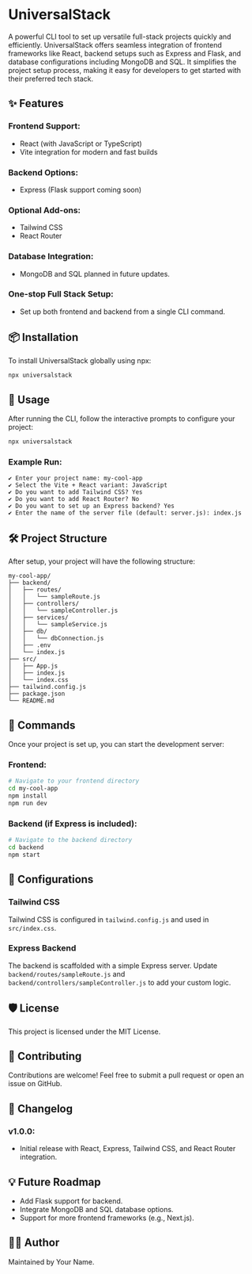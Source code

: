 # UniversalStack

A powerful CLI tool to set up versatile full-stack projects quickly and efficiently. UniversalStack offers seamless integration of frontend frameworks like React, backend setups such as Express and Flask, and database configurations including MongoDB and SQL. It simplifies the project setup process, making it easy for developers to get started with their preferred tech stack.

## ✨ Features

### Frontend Support:
- React (with JavaScript or TypeScript)
- Vite integration for modern and fast builds

### Backend Options:
- Express (Flask support coming soon)

### Optional Add-ons:
- Tailwind CSS
- React Router

### Database Integration:
- MongoDB and SQL planned in future updates.

### One-stop Full Stack Setup:
- Set up both frontend and backend from a single CLI command.

## 📦 Installation

To install UniversalStack globally using npx:

```bash
npx universalstack
```

## 🚀 Usage

After running the CLI, follow the interactive prompts to configure your project:

```bash
npx universalstack
```

### Example Run:
```plaintext
✔ Enter your project name: my-cool-app
✔ Select the Vite + React variant: JavaScript
✔ Do you want to add Tailwind CSS? Yes
✔ Do you want to add React Router? No
✔ Do you want to set up an Express backend? Yes
✔ Enter the name of the server file (default: server.js): index.js
```

## 🛠️ Project Structure

After setup, your project will have the following structure:

```plaintext
my-cool-app/
├── backend/
│   ├── routes/
│   │   └── sampleRoute.js
│   ├── controllers/
│   │   └── sampleController.js
│   ├── services/
│   │   └── sampleService.js
│   ├── db/
│   │   └── dbConnection.js
│   ├── .env
│   └── index.js
├── src/
│   ├── App.js
│   ├── index.js
│   └── index.css
├── tailwind.config.js
├── package.json
└── README.md
```

## 🔧 Commands

Once your project is set up, you can start the development server:

### Frontend:
```bash
# Navigate to your frontend directory
cd my-cool-app
npm install
npm run dev
```

### Backend (if Express is included):
```bash
# Navigate to the backend directory
cd backend
npm start
```

## 📂 Configurations

### Tailwind CSS
Tailwind CSS is configured in `tailwind.config.js` and used in `src/index.css`.

### Express Backend
The backend is scaffolded with a simple Express server. Update `backend/routes/sampleRoute.js` and `backend/controllers/sampleController.js` to add your custom logic.

## 🛡️ License

This project is licensed under the MIT License.

## 🤝 Contributing

Contributions are welcome! Feel free to submit a pull request or open an issue on GitHub.

## 📄 Changelog

### v1.0.0:
- Initial release with React, Express, Tailwind CSS, and React Router integration.

## 💡 Future Roadmap
- Add Flask support for backend.
- Integrate MongoDB and SQL database options.
- Support for more frontend frameworks (e.g., Next.js).

## 🧑‍💻 Author

Maintained by Your Name.